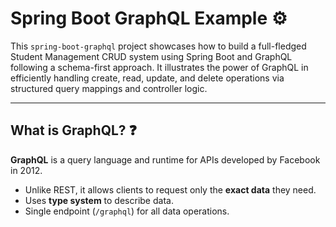 # Spring Boot GraphQL Example ⚙️

This `spring-boot-graphql` project showcases how to build a full-fledged Student Management CRUD system using Spring Boot and GraphQL following a schema-first approach.
It illustrates the power of GraphQL in efficiently handling create, read, update, and delete operations via structured query mappings and controller logic.

---

## What is GraphQL? ❓ 

**GraphQL** is a query language and runtime for APIs developed by Facebook in 2012.

- Unlike REST, it allows clients to request only the **exact data** they need.
- Uses **type system** to describe data.
- Single endpoint (`/graphql`) for all data operations.
